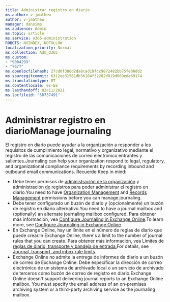 ```yaml
---
title: Administrar registro en diario
ms.author: v-jmathew
author: v-jmathew
manager: dansimp
ms.audience: Admin
ms.topic: article
ms.service: o365-administration
ROBOTS: NOINDEX, NOFOLLOW
localization_priority: Normal
ms.collection: Adm_O365
ms.custom:
- "9004299"
- "7677"
ms.openlocfilehash: 2fcd0f386d2da8cad19fcc9872482bb75fe00dd2
ms.sourcegitcommit: 6312ee31561db36104f32282d019d069ede69174
ms.translationtype: MT
ms.contentlocale: es-ES
ms.lasthandoff: 03/11/2021
ms.locfileid: "50737491"
---
```

# <a name="manage-journaling"></a><span data-ttu-id="80392-102">Administrar registro en diario</span><span class="sxs-lookup"><span data-stu-id="80392-102">Manage journaling</span></span>

<span data-ttu-id="80392-103">El registro en diario puede ayudar a la organización a responder a los requisitos de cumplimiento legal, normativo y organizativo mediante el registro de las comunicaciones de correo electrónico entrantes y salientes.</span><span class="sxs-lookup"><span data-stu-id="80392-103">Journaling can help your organization respond to legal, regulatory, and organizational compliance requirements by recording inbound and outbound email communications.</span></span> <span data-ttu-id="80392-104">Recuerde:</span><span class="sxs-lookup"><span data-stu-id="80392-104">Keep in mind:</span></span>

* <span data-ttu-id="80392-105">Debe tener permisos de [administración de la organización](https://go.microsoft.com/fwlink/?linkid=2115259) y administración [de](https://go.microsoft.com/fwlink/?linkid=2115469) registros para poder administrar el registro en diario.</span><span class="sxs-lookup"><span data-stu-id="80392-105">You need to have [Organization Management](https://go.microsoft.com/fwlink/?linkid=2115259) and [Records Management](https://go.microsoft.com/fwlink/?linkid=2115469) permissions before you can manage journaling.</span></span>
* <span data-ttu-id="80392-106">Debe tener configurado un buzón de diario y (opcionalmente) un buzón de registro en diario alternativo.</span><span class="sxs-lookup"><span data-stu-id="80392-106">You need to have a journal mailbox and (optionally) an alternate journaling mailbox configured.</span></span> <span data-ttu-id="80392-107">Para obtener más información, vea [Configure Journaling in Exchange Online](https://go.microsoft.com/fwlink/?linkid=2115260).</span><span class="sxs-lookup"><span data-stu-id="80392-107">To learn more, see [Configure Journaling in Exchange Online](https://go.microsoft.com/fwlink/?linkid=2115260).</span></span>
* <span data-ttu-id="80392-108">En Exchange Online, hay un límite en el número de reglas de diario que puede crear.</span><span class="sxs-lookup"><span data-stu-id="80392-108">In Exchange Online, there's a limit to the number of journal rules that you can create.</span></span> <span data-ttu-id="80392-109">Para obtener más información, vea Límites de [reglas de diario, transporte y bandeja de entrada.](https://go.microsoft.com/fwlink/?linkid=2115261)</span><span class="sxs-lookup"><span data-stu-id="80392-109">For details, see [Journal, transport, and inbox rule limits](https://go.microsoft.com/fwlink/?linkid=2115261).</span></span>
* <span data-ttu-id="80392-p104">Exchange Online no admite la entrega de informes de diario a un buzón de correo de Exchange Online. Debe especificar la dirección de correo electrónico de un sistema de archivado local o un servicio de archivado de terceros como buzón de correo de registro en diario.</span><span class="sxs-lookup"><span data-stu-id="80392-p104">Exchange Online doesn't support delivering journal reports to an Exchange Online mailbox. You must specify the email address of an on-premises archiving system or a third-party archiving service as the journaling mailbox.</span></span>
